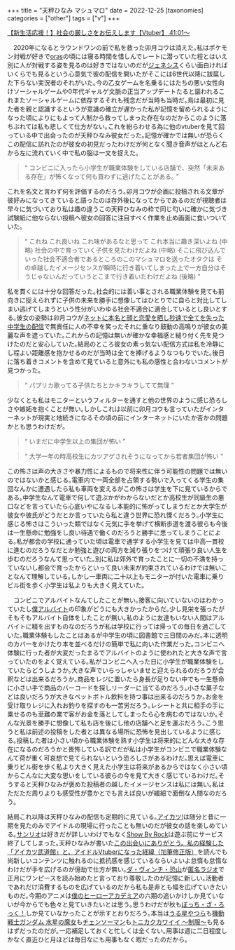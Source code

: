 +++
title = "天秤ひなみ マシュマロ"
date = 2022-12-25
[taxonomies]
categories = ["other"]
tags = ["v"]
+++

[【新生活応援！】社会の厳しさをお伝えします【Vtuber】 41:01～](https://www.youtube.com/live/h7KwvC8hBfM?feature=share&t=2461)

　2020年になるとラウンドワンの前で私を救った卯月コウは消えた｡私はポケモン対戦が好きで[oras](https://www.pokemon.co.jp/ex/oras/)の頃には寝る時間を惜しんでレートに潜っていた程とはいえ別に人が対戦する姿を見るのは好きではないのだが[ジェネシス](https://www.nicovideo.jp/user/14995927)くらい面白ければいくらでも見るという心意気で彼の配信を開いたがそこには6世代以降に跋扈した下らない実況者のそれがいた｡今の乙女ゲームを名乗るにはたちの悪い女性向けソーシャルゲームや0年代ギャルゲ文脈の正当アップデートたると謳われるこれまたソーシャルゲームに依存するそれも残念だが当時も当時だ｡鳥は最初に見た者を親と認識するというが意識の確立が遅かった私が記憶を留められるようになった頃によりにもよって人制から救ってしまった存在なのだからこのように落ちぶれては私も悲しくて仕方がない｡これを紛らわせる為に他のvtuberを見て回っている中で出会ったのが天秤ひなみ彼女だった｡記憶が確かでは無いが恐らくこの配信に訪れたのが彼女の初見だったわけだが何となく聞き音声がほとんど右から左に流れていく中で私の脳は一文を捉えた｡

> “ コンビニに入ったら小学生が職業体験をしている店舗で、突然「未来ある存在」が怖くなって何も買わずに逃げたことがある｡ ”

これを名文と言わず何を評価するのだろう｡卯月コウが企画に投稿される文章が彼好みになってきていると語ったのは存外後になってからであるのだが視聴者は早々に気づいており私は趣の違うこの天秤ひなみの枠で同じ匂いに確かに気づき試験紙に他ならない投稿へ彼女の回答に注目すべく作業を止め画面に食いついていた｡

> “ これね これ良いね これ味があるなと思って これ本当に趣き深いよね (中略) 社会の中で育っていく子供を見たわけだよね (中略) そこに飛び込んでいった社会不適合者であるところのこのマシュマロを送ったオタクは その卓越したイメージセンスが瞬時に行き着いてしまった上で一方自分はそうじゃないんだっていうとこまで行き着いたわけだよね (後略) ”

私を貫くには十分な回答だった｡社会的には善い事とされる職業体験を見ても前向きに捉えられずに子供の未来を勝手に想像してはひとりでに自らと対比してしまい逃げてしまうという性分がいわゆる社会不適合に適合しているとし良いとする｡彼女の姿勢は卯月コウが[ネットに本名と顔と恋愛を晒し秒速で全てを失った中学生の配信](https://www.youtube.com/live/Sxi9orVEuHQ?feature=share)で無責任に人の不幸を笑ったそれに重なり鼓動の高鳴りが彼女の美麗な声を遮っていた｡これからの記憶は無いが確かな幸福感と縋り付く先を見つけたのだと安心していた｡結局のところ彼女の素っ気ない配信方式は私を冷静にし程よい距離感を抱かせるのだが当時は全てを捧げるようなつもりでいた｡後日に落ち着きコメントを含めて見ていると意外にも私の感性と合わないコメントが見つかった｡

> “ パプリカ歌ってる子供たちとかキラキラしてて無理 ”

少なくとも私はモニターというフィルターを通すと他の世界のように感じ恐ろしさや嫉妬を抱くことが無い｡しかしこれは以前に卯月コウも言っていたがインターネットが現実と地続きになるその頃の前にインターネットにいたか否かの問題かとも思うわけだが｡

> “ いまだに中学生以上の集団が怖い ”

> “ 大学一年の時高校生にカツアゲされそうになってから若者集団が怖い ”

この怖さは声の大きさや暴力性によるもので将来性に伴う可能性の問題では無いのではないかと感じる｡電車内で一両全部を占領する勢いで入ってくる学生の集団なんかに遭遇したら私も車両を変えるがこの怖さは学生を下に見ているからである｡中学生なんて電車で何して遊ぶかがわからないだとか高校生が同級生の悪口などを言っていたら心底いやになるし本能的に怖がってしまうだとか大学生が彼女や彼氏がどうだとか言っていたら私と違う世界に恐れ慄くだろう｡小学生に感じる怖さはこういった類ではなく元気に手を挙げて横断歩道を渡る彼らも今後は一生懸命に勉強をし良い待遇で働くのだろうと勝手に思ってしまうことによる｡私が都会の学校に通っていた頃は電車で通学する小学生を見ては中高一貫校に進むのだろうなだとか勉強と遊びの両方を減り張りをつけて頑張り良い人生を歩むのだろうなんて思っていた｡別に私は郊外で育ったことに一切の不満を持っていないし都会で育ったからといって良い未来が約束されているわけでは無いことなんて理解している｡しかし一車両に二十以上もモニターが付いた電車に乗りビル街を歩く小学生は私よりも大きく見えていた｡

　コンビニでアルバイトなんてしたことが無い｡接客に向いていないのはわかっていたし[僕アルバイト](https://dic.nicovideo.jp/a/%E5%83%95%E3%80%81%E3%82%A2%E3%83%AB%E3%83%90%E3%82%A4%E3%83%88)の印象がどうにも大きかったからだ｡少し見栄を張ったがそもそもアルバイト自体をしたことが無い｡私のように友達もいない人間はアルバイトに精を出すものなのだろうが私は学校に行っては帰っての毎日を過ごしていた｡職業体験もしたことはあるが中学生の頃に図書館で三日間のみだ｡本に透明のカバーをかけたり本を並べるだけの簡単で私に向いた作業だった｡コンビニへ体験に行った者が大変だったまるでアルバイトのように使われたと大きな声で言っていたのをよく覚えている｡私がコンビニへ入った日に小学生が職業体験をしていたらどうしようか｡大きな声でいらっしゃいませと迎えられるのだろうが会釈などは出来るだろうか｡商品をレジに置いたら身長が足りない中でも一生懸命に小さい手で商品のバーコードを探しリーダーに当てるのだろう｡小さな菓子などは良いだろうが大きなペットボトル飲料を持つ事は出来るのだろうか｡お金を受け取りレジに入れお釣りを探すのも一苦労だろう｡レシートと共に相手の手に乗せるのも至難の業で客がお金を落としてしまったら心を病むのではないか｡そんな光景を勝手に想像して私も店を後にし他の店舗へと足を運ぶだろう｡こう思うと私は前述の投稿をした者とは異なる場所に恐怖を見出しているように感じる｡投稿した者は小さい頃から職業体験を熟す小学生は将来的にどんな大きな存在になるのだろうかと畏怖している訳でだが私は小学生がコンビニで職業体験なんて荷が重く可哀想で見てられないという恐ろしさがあるわけだ｡思えば電車に乗りビル街を歩く私より大きく見えた小学生は将来があるからではなく小さい頃からこんなに大変な思いをしている彼らの今を見て大きく感じているわけだ｡そうすると天秤ひなみが褒めた投稿者の越したイメージセンスは私には無い｡私はただただ周りよりも感受性が豊かとでも言えば良いが繊細で面倒な人間なのだろう｡

結局これ以降は天秤ひなみの配信も定期的に見ている｡[アイカツ!](https://www.aikatsu.net/01/)は随分と昔に一期を見たのみでアイドルの現場に行ったことも無いのだが彼女の話を楽しめている｡[サンリオ](https://www.sanrio.co.jp/)は好きだが詳しいわけでもなく[Show By Rock](https://www.showbyrock.com/)は遊ぶ前にサービス終了してしまった｡天秤ひなみが書いた[この出会いにありがとう。私の経験した「アイカツ武道館」と、アイドルVtuberになった経緯（加筆修正版）](https://173memo.hatenablog.com/entry/2020/01/24/201840)を読んでも尚新しいコンテンツに触れるのに抵抗感を感じているならいよいよ怠惰も怠惰なわけだが手を広げるのが億劫で仕方が無い｡[ダ・ヴィンチ・恐山](https://twitter.com/d_v_osorezan)が[匿名ラジオ](https://omocoro.jp/tag/%E5%8C%BF%E5%90%8D%E3%83%A9%E3%82%B8%E3%82%AA/)で正月にワンピースを読み始めたと言っており尊敬したのが記憶に新しい｡活動者であれだけ消費するものを広げているのだから私も是非とも幅を広げていきたいものだ｡今期のアニメは[僕のヒーローアカデミア](https://heroaca.com/)の六期の追いかけしか見ていないが今からでも色々と見ていきたいとは思う｡思うわけだが秋も[ぼっち・ざ・ろっく！](https://bocchi.rocks/)しか見ていなかったことが示すとおりだろう｡本当は[うる星やつら](https://uy-allstars.com/)も[機動戦士ガンダム 水星の魔女](https://g-witch.net/)も[チェンソーマン](https://chainsawman.dog/)も[トニカクカワイイ ～制服～](https://tonikawa.com/)も見るはずだったのだが｡一応補足しておくと忙しくは全くない｡用事は週に二日程度しかなく直近ひと月ほどは毎日なにも用事もなく暇だったのだから｡